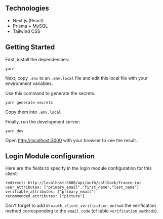 ## Technologies

- Next.js (React)
- Prisma + MySQL
- Tailwind CSS

## Getting Started

First, install the dependencies:

```
yarn
```

Next, copy `.env` to an `.env.local` file and edit this local file
with your environment variables.

Use this command to generate the secrets.

```
yarn generate-secrets
```

Copy them into `.env.local`

Finally, run the development server:

```
yarn dev
```

Open [http://localhost:3000](http://localhost:3000) with your browser to see the result.

## Login Module configuration

Here are the fields to specify in the login module configuration for this client:

```
redirect: http://localhost:3000/api/auth/callback/france-ioi
user_attributes: ["primary_email","first_name","last_name"]
verifiable_attributes: ["primary_email"]
recommended_attributes: ["picture"]
```

Don't forget to add in `oauth_client_verification_method` the verification
method corresponding to the `email_code` (cf table `verification_methods`).
